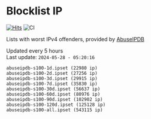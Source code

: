 # Blocklist IP

[![Hits](https://hits.seeyoufarm.com/api/count/incr/badge.svg?url=https%3A%2F%2Fgithub.com%2Fborestad%2Fblocklist-ip%2F&count_bg=%2379C83D&title_bg=%23555555&icon=&icon_color=%23E7E7E7&title=hits&edge_flat=false)](https://hits.seeyoufarm.com)  ![CI](https://img.shields.io/github/workflow/status/borestad/blocklist-ip/CI?style=flat-square)

Lists with worst IPv4 offenders, provided by [AbuseIPDB](https://www.abuseipdb.com/)

<!-- FOOTER-PLACEHOLDER -->
Updated every 5 hours<br>
Last update: `2024-05-28 - 05:20:16`
```
abuseipdb-s100-1d.ipset (22980 ip)
abuseipdb-s100-2d.ipset (27256 ip)
abuseipdb-s100-3d.ipset (29915 ip)
abuseipdb-s100-7d.ipset (35830 ip)
abuseipdb-s100-30d.ipset (56637 ip)
abuseipdb-s100-60d.ipset (80976 ip)
abuseipdb-s100-90d.ipset (102902 ip)
abuseipdb-s100-120d.ipset (125128 ip)
abuseipdb-s100-all.ipset (543115 ip)
```

